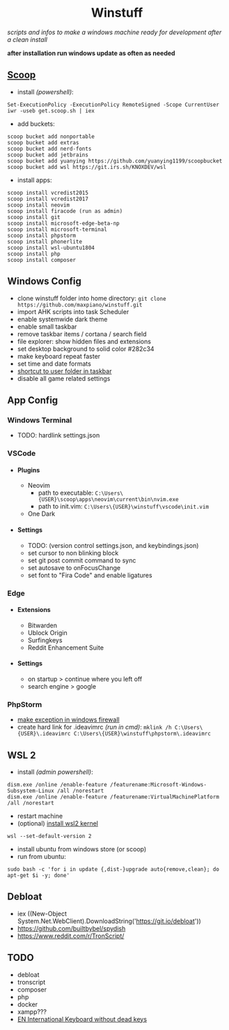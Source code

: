<h1 align="center">Winstuff</h1>

*scripts and infos to make a windows machine ready for development after a clean install*

**after installation run windows update as often as needed**

## [Scoop](https://github.com/lukesampson/scoop)

* install *(powershell)*:
```
Set-ExecutionPolicy -ExecutionPolicy RemoteSigned -Scope CurrentUser
iwr -useb get.scoop.sh | iex
```
* add buckets:
```
scoop bucket add nonportable
scoop bucket add extras
scoop bucket add nerd-fonts
scoop bucket add jetbrains
scoop bucket add yuanying https://github.com/yuanying1199/scoopbucket
scoop bucket add wsl https://git.irs.sh/KNOXDEV/wsl
```
<!-- scoop bucket add Ash258 'https://github.com/Ash258/Scoop-Ash258.git' -->
* install apps:
```
scoop install vcredist2015
scoop install vcredist2017
scoop install neovim
scoop install firacode (run as admin)
scoop install git
scoop install microsoft-edge-beta-np
scoop install microsoft-terminal
scoop install phpstorm
scoop install phonerlite
scoop install wsl-ubuntu1804
scoop install php
scoop install composer
```
<!-- scoop install Ash258/docker -->

## Windows Config

* clone winstuff folder into home directory: `git clone https://github.com/maxpiano/winstuff.git`
* import AHK scripts into task Scheduler
* enable systemwide dark theme
* enable small taskbar
* remove taskbar items / cortana / search field
* file explorer: show hidden files and extensions
* set desktop background to solid color #282c34
* make keyboard repeat faster
* set time and date formats
* [shortcut to user folder in taskbar](https://www.howtogeek.com/howto/17415/set-the-windows-explorer-startup-folder-in-windows-7/)
* disable all game related settings

## App Config

### Windows Terminal
* TODO: hardlink settings.json

### VSCode
* #### Plugins
    * Neovim
        * path to executable: `C:\Users\{USER}\scoop\apps\neovim\current\bin\nvim.exe`
        * path to init.vim: `C:\Users\{USER}\winstuff\vscode\init.vim`
    * One Dark
* #### Settings
    * TODO: (version control settings.json, and keybindings.json)
    * set cursor to non blinking block
    * set git post commit command to sync
    * set autosave to onFocusChange
    * set font to "Fira Code" and enable ligatures

### Edge
* #### Extensions
    * Bitwarden
    * Ublock Origin
    * Surfingkeys
    * Reddit Enhancement Suite
* #### Settings
    * on startup > continue where you left off
    * search engine > google

### PhpStorm
* [make exception in windows firewall](https://intellij-support.jetbrains.com/hc/en-us/articles/360005028939)
* create hard link for .ideavimrc *(run in cmd)*: ` mklink /h C:\Users\{USER}\.ideavimrc C:\Users\{USER}\winstuff\phpstorm\.ideavimrc `

## WSL 2
* install *(admin powershell)*:
```
dism.exe /online /enable-feature /featurename:Microsoft-Windows-Subsystem-Linux /all /norestart
dism.exe /online /enable-feature /featurename:VirtualMachinePlatform /all /norestart
```
* restart machine
* (optional) [install wsl2 kernel](https://aka.ms/wsl2kernel)
```
wsl --set-default-version 2
```
* install ubuntu from windows store (or scoop)
* run from ubuntu:
```
sudo bash -c 'for i in update {,dist-}upgrade auto{remove,clean}; do apt-get $i -y; done'
```

## Debloat
* iex ((New-Object System.Net.WebClient).DownloadString('https://git.io/debloat'))
* https://github.com/builtbybel/spydish
* https://www.reddit.com/r/TronScript/

## TODO
* debloat
* tronscript
* composer
* php
* docker
* xampp???
* [EN International Keyboard without dead keys](https://github.com/thomasfaingnaert/win-us-intl-altgr/releases/download/v1.0/us-inter.zip)